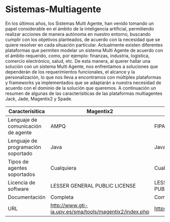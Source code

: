 # Sistemas-Multiagente
En los últimos años, los Sistemas Multi Agente, han venido tomando un papel considerable en el ámbito de la inteligencia artificial, permitiendo realizar acciones de manera autónoma en nuestro entorno, buscando cumplir con los objetivos planteados, de acuerdo con la necesidad que se quiere resolver en cada situación particular. 
Actualmente existen diferentes plataformas que permiten modelar un sistema Multi Agente de acuerdo con el ámbito requerido, como, por ejemplo: finanzas, industria, logística, comercio electrónico, salud, etc.  De esta manera, al querer hallar una solución con un sistema Multi Agente, nos enfrentamos a soluciones que dependerán de los requerimientos funcionales, el alcance y la personalización, lo que nos lleva a encontramos con múltiples plataformas y frameworks ya implementados que se adaptarán a nuestra necesidad de acuerdo con el dominio de la solución que queremos.
A continuación un resumen de algunas de las caracterísiticas de las plataformas multiagentes Jack, Jade, Magentix2 y Spade.


| Caracterísitica  | Magentix2 | Jade | Jack | Spade |
| ------------- | ------------- | ------------- | ------------- | ------------- |
| Lenguaje de comunicación de agente | AMPQ | FIPA ACL | KQML/FIPA ACL | FIPA ACL |
| Lenguaje de programación soportado  | Java  | Java  | Jack/Java  | Python  |
| Tipos de agentes soportados | Cualquiera  | Cualquiera  | BDI  | Cualquiera  |
| Licencia de software | LESSER GENERAL PUBLIC LICENSE | LESSER GENERAL PUBLIC LICENSE  | Software Propietario  | LESSER GENERAL PUBLIC LICENSE  |
| Documentación  | Completa  | Completa  | Completa  | Completa  |
| URL  | http://www.gti-ia.upv.es/sma/tools/magentix2/index.php  | https://jade.tilab.com/  | https://aosgrp.com/products/jack/  | https://spade-mas.readthedocs.io/en/latest/readme.html  |
